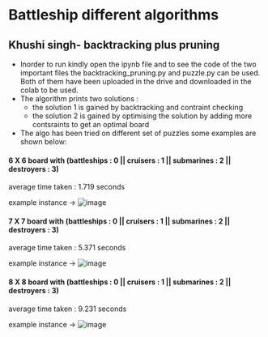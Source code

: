 # Battleship different algorithms

## Khushi singh- backtracking plus pruning 

* Inorder to run kindly open the ipynb file and to see the code of the two important files the backtracking_pruning.py and puzzle.py can be used. Both of them have been uploaded in the drive and downloaded in the colab to be used.
* The algorithm prints two solutions :
  * the solution 1 is gained by backtracking and contraint checking 
  * the solution 2 is gained by optimising the solution by adding more contsraints to get an optimal board
* The algo has been tried on different set of puzzles some examples are shown below: 

#### 6 X 6 board with (battleships : 0 || cruisers : 1 || submarines : 2 || destroyers : 3)

average time taken : 1.719 seconds 

example instance ->
![image](https://user-images.githubusercontent.com/77771850/166457844-b440afc9-f0bc-4536-b5f7-8815be0ac788.png)

#### 7 X 7 board with (battleships : 0 || cruisers : 1 || submarines : 2 || destroyers : 3)

average time taken : 5.371 seconds
 
example instance ->
![image](https://user-images.githubusercontent.com/77771850/166458462-3113e3f2-999f-4660-a3b5-53fb5d25822c.png)

#### 8 X 8 board with (battleships : 0 || cruisers : 1 || submarines : 2 || destroyers : 3)

average time taken : 9.231 seconds

example instance ->
![image](https://user-images.githubusercontent.com/77771850/166458638-d05341e4-edf9-4fc1-9927-eeff16a527fb.png)






